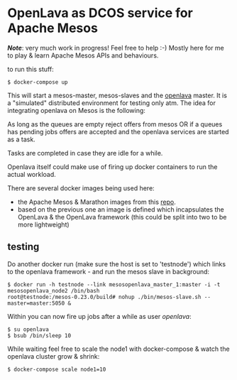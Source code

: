 # OpenLava as DCOS service for Apache Mesos

***Note***: very much work in progress! Feel free to help :-) Mostly here
for me to play & learn Apache Mesos APIs and behaviours.

to run this stuff:

    $ docker-compose up

This will start a mesos-master, mesos-slaves and the
[openlava](http://openlava.org) master. It is a "simulated" distributed
environment for testing only atm. The idea for integrating openlava on
Mesos is the following:

As long as the queues are empty reject offers from mesos OR if a queues has
pending jobs offers are accepted and the openlava services are started as a
task.

Tasks are completed in case they are idle for a while.

Openlava itself could make use of firing up docker containers to run the
actual workload.

There are several docker images being used here:

* the Apache Mesos & Marathon images from  this
 [repo](https://github.com/tmetsch/docker_compose_mesos).
* based on the previous one an image is defined which incapsulates the
OpenLava & the OpenLava framework (this could be split into two to be more
lightweight)


## testing

Do another docker run (make sure the host is set to 'testnode') which links to
the openlava framework - and run the mesos slave in background:

    $ docker run -h testnode --link mesosopenlava_master_1:master -i -t mesosopenlava_node2 /bin/bash
    root@testnode:/mesos-0.23.0/build# nohup ./bin/mesos-slave.sh --master=master:5050 &

Within you can now fire up jobs after a while as user *openlava*:

    $ su openlava
    $ bsub /bin/sleep 10

While waiting feel free to scale the node1 with docker-compose & watch the
openlava cluster grow & shrink:

    $ docker-compose scale node1=10